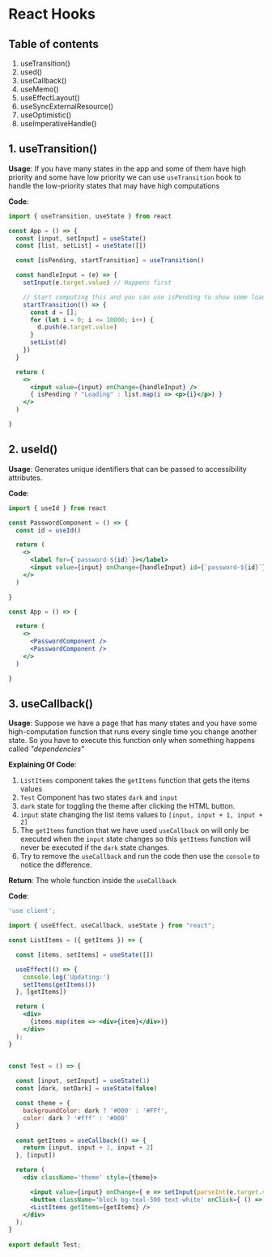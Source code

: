 # React Hooks

## Table of contents
1. useTransition()
2. used()
3. useCallback()
4. useMemo()
5. useEffectLayout()
6. useSyncExternalResource()
7. useOptimistic()
8. useImperativeHandle()

## 1. useTransition()
**Usage**: If you have many states in the app and some of them have high priority and some have low priority we can use `useTransition` hook to handle the low-priority states that may have high computations <br />

**Code**:
```jsx
import { useTransition, useState } from react

const App = () => {
  const [input, setInput] = useState()
  const [list, setList] = useState([])

  const [isPending, startTransition] = useTransition()

  const handleInput = (e) => {
    setInput(e.target.value) // Happens first

    // Start computing this and you can use isPending to show some loading staff
    startTransition(() => {
      const d = [];
      for (let i = 0; i <= 10000; i++) {
        d.push(e.target.value)
      }
      setList(d)
    })
  }

  return (
    <>
      <input value={input} onChange={handleInput} />
      { isPending ? "Loading" : list.map(i => <p>{i}</p>) }
    </>
  )

}
```

## 2. useId()
**Usage**: Generates unique identifiers that can be passed to accessibility attributes. <br />

**Code**: 
```jsx
import { useId } from react

const PasswordComponent = () => {
  const id = useId()

  return (
    <>
      <label for={`password-${id}`}></label>
      <input value={input} onChange={handleInput} id={`password-${id}`} />
    </>
  )

}

const App = () => {

  return (
    <>
      <PasswordComponent />
      <PasswordComponent />
    </>
  )

}
```

## 3. useCallback()
**Usage**: Suppose we have a page that has many states and you have some high-computation function that runs every single time you change another state. So you have to execute this function only when something happens called *"dependencies"* <br />

**Explaining Of Code**: 
1. `ListItems` component takes the `getItems` function that gets the items values <br />
2. `Test` Component has two states `dark` and `input`
3. `dark` state for toggling the theme after clicking the HTML button.
4. `input` state changing the list items values to `[input, input + 1, input + 2]`
5. The `getItems` function that we have used `useCallback` on will only be executed when the `input` state changes so this `getItems` function will never be executed if the `dark` state changes.
6. Try to remove the `useCallback` and run the code then use the `console` to notice the difference. 

**Return**: The whole function inside the `useCallback` <br/>

**Code**: 
```jsx
'use client';

import { useEffect, useCallback, useState } from "react";

const ListItems = ({ getItems }) => {

  const [items, setItems] = useState([])

  useEffect(() => {
    console.log('Updating:')
    setItems(getItems())
  }, [getItems])

  return (
    <div>
      {items.map(item => <div>{item}</div>)}
    </div>
  );
}
 

const Test = () => {

  const [input, setInput] = useState(1)
  const [dark, setDark] = useState(false)

  const theme = {
    backgroundColor: dark ? '#000' : '#FFf',
    color: dark ? '#fff' : '#000'
  }

  const getItems = useCallback(() => {
    return [input, input + 1, input + 2]
  }, [input])

  return (
    <div className='theme' style={theme}>

      <input value={input} onChange={ e => setInput(parseInt(e.target.value)) } />
      <button className='block bg-teal-500 text-white' onClick={ () => setDark(!dark) }>Toggle theme</button>
      <ListItems getItems={getItems} />
    </div>
  );
}
 
export default Test;
```

